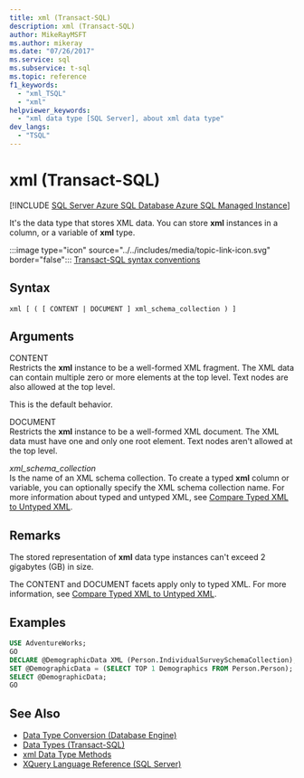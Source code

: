 ```yaml
---
title: xml (Transact-SQL)
description: xml (Transact-SQL)
author: MikeRayMSFT
ms.author: mikeray
ms.date: "07/26/2017"
ms.service: sql
ms.subservice: t-sql
ms.topic: reference
f1_keywords:
  - "xml_TSQL"
  - "xml"
helpviewer_keywords:
  - "xml data type [SQL Server], about xml data type"
dev_langs:
  - "TSQL"
---
```


# xml (Transact-SQL)

[!INCLUDE [SQL Server Azure SQL Database Azure SQL Managed Instance](../../includes/applies-to-version/sql-asdb-asdbmi.md)]

It's the data type that stores XML data. You can store **xml** instances in a column, or a variable of **xml** type.  
  
:::image type="icon" source="../../includes/media/topic-link-icon.svg" border="false"::: [Transact-SQL syntax conventions](../../t-sql/language-elements/transact-sql-syntax-conventions-transact-sql.md)  
  
## Syntax  
  
```syntaxsql
xml [ ( [ CONTENT | DOCUMENT ] xml_schema_collection ) ]
```  
  
## Arguments

CONTENT  
Restricts the **xml** instance to be a well-formed XML fragment. The XML data can contain multiple zero or more elements at the top level. Text nodes are also allowed at the top level.  
  
This is the default behavior.  
  
DOCUMENT  
Restricts the **xml** instance to be a well-formed XML document. The XML data must have one and only one root element. Text nodes aren't allowed at the top level.  
  
*xml_schema_collection*  
Is the name of an XML schema collection. To create a typed **xml** column or variable, you can optionally specify the XML schema collection name. For more information about typed and untyped XML, see [Compare Typed XML to Untyped XML](../../relational-databases/xml/compare-typed-xml-to-untyped-xml.md).  
  
## Remarks

The stored representation of **xml** data type instances can't exceed 2 gigabytes (GB) in size.  
  
The CONTENT and DOCUMENT facets apply only to typed XML. For more information, see [Compare Typed XML to Untyped XML](../../relational-databases/xml/compare-typed-xml-to-untyped-xml.md).  
  
## Examples  
  
```sql
USE AdventureWorks;  
GO  
DECLARE @DemographicData XML (Person.IndividualSurveySchemaCollection);  
SET @DemographicData = (SELECT TOP 1 Demographics FROM Person.Person);  
SELECT @DemographicData;  
GO  
```  
  
## See Also

- [Data Type Conversion &#40;Database Engine&#41;](../../t-sql/data-types/data-type-conversion-database-engine.md)
- [Data Types &#40;Transact-SQL&#41;](../../t-sql/data-types/data-types-transact-sql.md)
- [xml Data Type Methods](../../t-sql/xml/xml-data-type-methods.md)
- [XQuery Language Reference &#40;SQL Server&#41;](../../xquery/xquery-language-reference-sql-server.md)
